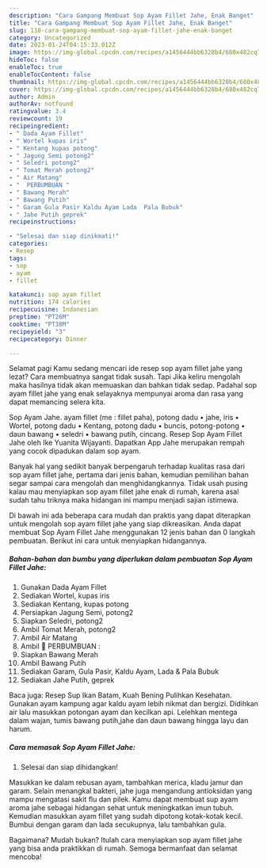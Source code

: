 ```yaml
---
description: "Cara Gampang Membuat Sop Ayam Fillet Jahe, Enak Banget"
title: "Cara Gampang Membuat Sop Ayam Fillet Jahe, Enak Banget"
slug: 118-cara-gampang-membuat-sop-ayam-fillet-jahe-enak-banget
category: Uncategorized
date: 2023-01-24T04:15:33.012Z
image: https://img-global.cpcdn.com/recipes/a1456444bb6328b4/680x482cq70/sop-ayam-fillet-jahe-foto-resep-utama.jpg
hideToc: false
enableToc: true
enableTocContent: false
thumbnail: https://img-global.cpcdn.com/recipes/a1456444bb6328b4/680x482cq70/sop-ayam-fillet-jahe-foto-resep-utama.jpg
cover: https://img-global.cpcdn.com/recipes/a1456444bb6328b4/680x482cq70/sop-ayam-fillet-jahe-foto-resep-utama.jpg
author: Admin
authorAv: notfound
ratingvalue: 3.4
reviewcount: 19
recipeingredient:
- " Dada Ayam Fillet"
- " Wortel kupas iris"
- " Kentang kupas potong"
- " Jagung Semi potong2"
- " Seledri potong2"
- " Tomat Merah potong2"
- " Air Matang"
- "  PERBUMBUAN "
- " Bawang Merah"
- " Bawang Putih"
- " Garam Gula Pasir Kaldu Ayam Lada  Pala Bubuk"
- " Jahe Putih geprek"
recipeinstructions:

- "Selesai dan siap dinikmati!"
categories:
- Resep
tags:
- sop
- ayam
- fillet

katakunci: sop ayam fillet 
nutrition: 174 calories
recipecuisine: Indonesian
preptime: "PT26M"
cooktime: "PT38M"
recipeyield: "3"
recipecategory: Dinner

---
```



Selamat pagi Kamu sedang mencari ide resep sop ayam fillet jahe yang lezat? Cara membuatnya sangat tidak susah. Tapi Jika keliru mengolah maka hasilnya tidak akan memuaskan dan bahkan tidak sedap. Padahal sop ayam fillet jahe yang enak selayaknya mempunyai aroma dan rasa yang dapat memancing selera kita.


Sop Ayam Jahe. ayam fillet (me : fillet paha), potong dadu • jahe, iris • Wortel, potong dadu • Kentang, potong dadu • buncis, potong-potong • daun bawang • seledri • bawang putih, cincang. Resep Sop Ayam Fillet Jahe oleh Ike Yuanita Wijayanti. Dapatkan App Jahe merupakan rempah yang cocok dipadukan dalam sop ayam.

Banyak hal yang sedikit banyak berpengaruh terhadap kualitas rasa dari sop ayam fillet jahe, pertama dari jenis bahan, kemudian pemilihan bahan segar sampai cara mengolah dan menghidangkannya. Tidak usah pusing kalau mau menyiapkan sop ayam fillet jahe enak di rumah, karena asal sudah tahu triknya maka hidangan ini mampu menjadi sajian istimewa.


Di bawah ini ada beberapa cara mudah dan praktis yang dapat diterapkan untuk mengolah sop ayam fillet jahe yang siap dikreasikan. Anda dapat membuat Sop Ayam Fillet Jahe menggunakan 12 jenis bahan dan 0 langkah pembuatan. Berikut ini cara untuk menyiapkan hidangannya.

<!--inarticleads1-->

##### Bahan-bahan dan bumbu yang diperlukan dalam pembuatan Sop Ayam Fillet Jahe:

1. Gunakan  Dada Ayam Fillet
1. Sediakan  Wortel, kupas iris
1. Sediakan  Kentang, kupas potong
1. Persiapkan  Jagung Semi, potong2
1. Siapkan  Seledri, potong2
1. Ambil  Tomat Merah, potong2
1. Ambil  Air Matang
1. Ambil  🧅 PERBUMBUAN :
1. Siapkan  Bawang Merah
1. Ambil  Bawang Putih
1. Sediakan  Garam, Gula Pasir, Kaldu Ayam, Lada &amp; Pala Bubuk
1. Sediakan  Jahe Putih, geprek


Baca juga: Resep Sup Ikan Batam, Kuah Bening Pulihkan Kesehatan. Gunakan ayam kampung agar kaldu ayam lebih nikmat dan bergizi. Didihkan air lalu masukkan potongan ayam dan kecilkan api. Lelehkan mentega dalam wajan, tumis bawang putih,jahe dan daun bawang hingga layu dan harum. 

<!--inarticleads2-->

##### Cara memasak Sop Ayam Fillet Jahe:


1. Selesai dan siap dihidangkan!

Masukkan ke dalam rebusan ayam, tambahkan merica, kladu jamur dan garam. Selain menangkal bakteri, jahe juga mengandung antioksidan yang mampu mengatasi sakit flu dan pilek. Kamu dapat membuat sup ayam aroma jahe sebagai hidangan sehat untuk meningkatkan imun tubuh. Kemudian masukkan ayam fillet yang sudah dipotong kotak-kotak kecil. Bumbui dengan garam dan lada secukupnya, lalu tambahkan gula. 

Bagaimana? Mudah bukan? Itulah cara menyiapkan sop ayam fillet jahe yang bisa anda praktikkan di rumah. Semoga bermanfaat dan selamat mencoba!
